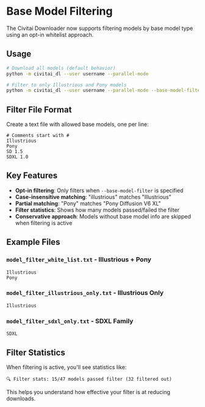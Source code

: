 # Base Model Filtering

The Civitai Downloader now supports filtering models by base model type using an opt-in whitelist approach.

## Usage

```bash
# Download all models (default behavior)
python -m civitai_dl --user username --parallel-mode

# Filter to only Illustrious and Pony models
python -m civitai_dl --user username --parallel-mode --base-model-filter model_filter_white_list.txt
```

## Filter File Format

Create a text file with allowed base models, one per line:

```
# Comments start with #
Illustrious
Pony
SD 1.5
SDXL 1.0
```

## Key Features

- **Opt-in filtering**: Only filters when `--base-model-filter` is specified
- **Case-insensitive matching**: "illustrious" matches "Illustrious"
- **Partial matching**: "Pony" matches "Pony Diffusion V6 XL"
- **Filter statistics**: Shows how many models passed/failed the filter
- **Conservative approach**: Models without base model info are skipped when filtering is active

## Example Files

### `model_filter_white_list.txt` - Illustrious + Pony
```
Illustrious
Pony
```

### `model_filter_illustrious_only.txt` - Illustrious Only
```
Illustrious
```

### `model_filter_sdxl_only.txt` - SDXL Family
```
SDXL
```

## Filter Statistics

When filtering is active, you'll see statistics like:
```
🔍 Filter stats: 15/47 models passed filter (32 filtered out)
```

This helps you understand how effective your filter is at reducing downloads.